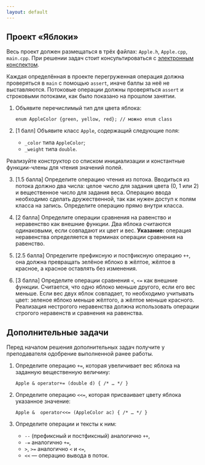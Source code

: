 ```yaml
---
layout: default
---
```


## Проект «Яблоки»

Весь проект должен размещаться в трёх файлах: `Apple.h`, `Apple.cpp`,
`main.cpp`. При решении задач стоит консультироваться с
[электронным конспектом](http://razykov.github.io/PL_Lections_2014-2015/).

Каждая определённая в проекте перегруженная операция должна проверяться
в `main` с помощью `assert`, иначе баллы за неё не выставляются.
Потоковые операции должны проверяться `assert` и строковыми потоками,
как было показано на прошлом занятии.

1.  Объявите перечислимый тип для цвета яблока:

        enum AppleColor {green, yellow, red}; // можно enum class

2.  [1 балл] Объявите класс `Apple`, содержащий следующие поля:

    * `_color` типа `AppleColor`;
    * `_weight` типа `double`.

Реализуйте конструктор со списком инициализации и константные
функции-члены для чтения значений полей.

3.  [1.5 балла]
    Определите операцию чтения из потока. Вводиться из потока должно
    два числа: целое число для задания цвета (0, 1 или 2) и
    вещественное число для задания веса. Операцию ввода необходимо
    сделать дружественной, так как нужен доступ к полям класса на запись.
    Определите операцию прямо внутри класса.

4.  [2 балла]
    Определите операции сравнения на равенство и неравенство как внешние
    функции. Два яблока считаются одинаковыми, если совпадают их цвет и вес.
    **Указание:** операция неравенства определяется в терминах операции
    сравнения на равенство.

5.  [2.5 балла]
    Определите префиксную и постфиксную операцию `++`, она должна
    превращать зелёное яблоко в жёлтое, жёлтое в красное, а красное
    оставлять без изменения.

6.  [3 балла]
    Определите операции сравнения `<`, `<=` как внешние
    функции. Считается, что одно яблоко меньше другого, если его вес
    меньше. Если вес двух яблок совпадает, то необходимо учитывать
    цвет: зеленое яблоко меньше жёлтого, а жёлтое меньше красного.
    Реализация нестрогого неравенства должна использовать операции
    строгого неравенств и сравнения на равенства.

## Дополнительные задачи

Перед началом решения дополнительных задач получите у преподавателя
одобрение выполненной ранее работы.

1.  Определите операцию `+=`, которая увеличивает вес
    яблока на заданную вещественную величину:

        Apple & operator+= (double d) { /* … */ }

2.  Определите операцию `<<=`, которая присваивает цвету яблока
    указанное значение:

        Apple &  operator<<= (AppleColor ac) { /* … */ }

3.  Определите операции и тексты к ним:

    * `--` (префиксный и постфиксный) аналогично `++`,
    * `-=` аналогично `+=`,
    * `>`, `>=` аналогично `<` и `<=`,
    * `<<` — операцию вывода в поток.
